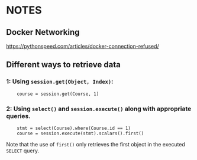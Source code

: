 # NOTES

## Docker Networking
https://pythonspeed.com/articles/docker-connection-refused/

## Different ways to retrieve data

### 1: Using `session.get(Object, Index)`:
```
    course = session.get(Course, 1)
```
### 2: Using `select()` and `session.execute()` along with appropriate queries. 
```
    stmt = select(Course).where(Course.id == 1)
    course = session.execute(stmt).scalars().first()
```
Note that the use of `first()` only retrieves the first object in the executed `SELECT` query.